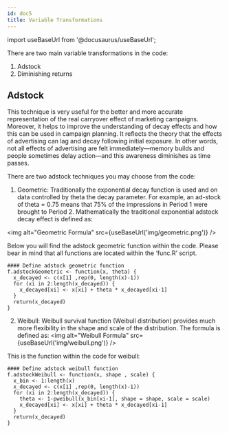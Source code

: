 ```yaml
---
id: doc5
title: Variable Transformations
---
```

import useBaseUrl from '@docusaurus/useBaseUrl';

There are two main variable transformations in the code:
1. Adstock
2. Diminishing returns

## Adstock
This technique is very useful for the better and more accurate representation of the real carryover effect of marketing campaigns. Moreover, it helps to improve the understanding of decay effects and how this can be used in campaign planning. 
It reflects the theory that the effects of advertising can lag and decay following initial exposure. In other words, not all effects of advertising are felt immediately—memory builds and people sometimes delay action—and this awareness diminishes as time passes.

There are two adstock techniques you may choose from the code:
1. Geometric: Traditionally the exponential decay function is used and on data controlled by theta the decay parameter. For example, an ad-stock of theta = 0.75 means that 75% of the impressions in Period 1 were brought to Period 2. Mathematically the traditional exponential adstock decay effect is defined as: 

<img alt="Geometric Formula" src={useBaseUrl('img/geometric.png')} />

Below you will find the adstock geometric function within the code. Please bear in mind that all functions are located within the ‘func.R’ script.
```
#### Define adstock geometric function
f.adstockGeometric <- function(x, theta) {
  x_decayed <- c(x[1] ,rep(0, length(x)-1)) 
  for (xi in 2:length(x_decayed)) {
    x_decayed[xi] <- x[xi] + theta * x_decayed[xi-1] 
  }
  return(x_decayed)
}
```
2. Weibull: Weibull survival function (Weibull distribution) provides much more flexibility in the shape and scale of the distribution. The formula is defined as:
<img alt="Weibull Formula" src={useBaseUrl('img/weibull.png')} />

This is the function within the code for weibull:
```
#### Define adstock weibull function
f.adstockWeibull <- function(x, shape , scale) {
  x_bin <- 1:length(x)
  x_decayed <- c(x[1] ,rep(0, length(x)-1))
  for (xi in 2:length(x_decayed)) {
    theta <- 1-pweibull(x_bin[xi-1], shape = shape, scale = scale)
    x_decayed[xi] <- x[xi] + theta * x_decayed[xi-1] 
  }
  return(x_decayed)
}
```